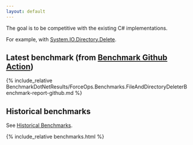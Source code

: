 ```yaml
---
layout: default
---
```


The goal is to be competitive with the existing C# implementations.

For example, with [System.IO.Directory.Delete](https://learn.microsoft.com/en-us/dotnet/api/system.io.directory.delete?view=net-7.0).

## Latest benchmark (from [Benchmark Github Action](https://github.com/domsleee/ForceOps/actions/workflows/benchmark.yaml))

{% include_relative BenchmarkDotNetResults/ForceOps.Benchmarks.FileAndDirectoryDeleterBenchmark-report-github.md %}

## Historical benchmarks

See [Historical Benchmarks](./dev/bench/index.html).

<script type="text/javascript" src="https://cdn.jsdelivr.net/npm/chart.js@2.9.2/dist/Chart.min.js"></script>
<script type="text/javascript" src="./dev/bench/data.js"></script>
<script type="text/javascript" id="main-script" src="./dev/bench/mainScript.js"></script>
{% include_relative benchmarks.html %}
